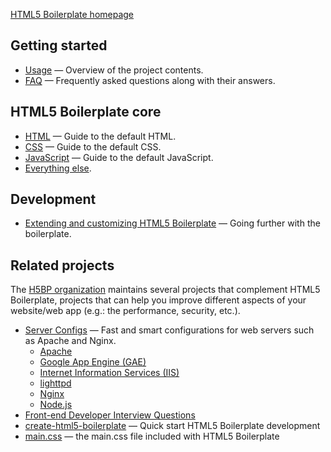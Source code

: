 [HTML5 Boilerplate homepage](https://html5boilerplate.com/)

## Getting started

* [Usage](xz/doc/usage.md) — Overview of the project contents.
* [FAQ](xz/doc/faq.md) — Frequently asked questions along with their answers.

## HTML5 Boilerplate core

* [HTML](xz/doc/html.md) — Guide to the default HTML.
* [CSS](xz/doc/css.md) — Guide to the default CSS.
* [JavaScript](xz/doc/js.md) — Guide to the default JavaScript.
* [Everything else](xz/doc/misc.md).

## Development

* [Extending and customizing HTML5 Boilerplate](xz/doc/extend.md) — Going further with
  the boilerplate.

## Related projects

The [H5BP organization](https://github.com/h5bp) maintains several projects that
complement HTML5 Boilerplate, projects that can help you improve different
aspects of your website/web app (e.g.: the performance, security, etc.).

* [Server Configs](https://github.com/h5bp/server-configs) — Fast and smart
  configurations for web servers such as Apache and Nginx.
  * [Apache](https://github.com/h5bp/server-configs-apache)
  * [Google App Engine (GAE)](https://github.com/h5bp/server-configs-gae)
  * [Internet Information Services
    (IIS)](https://github.com/h5bp/server-configs-iis)
  * [lighttpd](https://github.com/h5bp/server-configs-lighttpd)
  * [Nginx](https://github.com/h5bp/server-configs-nginx)
  * [Node.js](https://github.com/h5bp/server-configs-node)
* [Front-end Developer Interview Questions](https://github.com/h5bp/Front-end-Developer-Interview-Questions)
* [create-html5-boilerplate](https://github.com/h5bp/create-html5-boilerplate) — Quick start HTML5 Boilerplate development
* [main.css](https://github.com/h5bp/main.css) — the main.css file included with HTML5 Boilerplate
